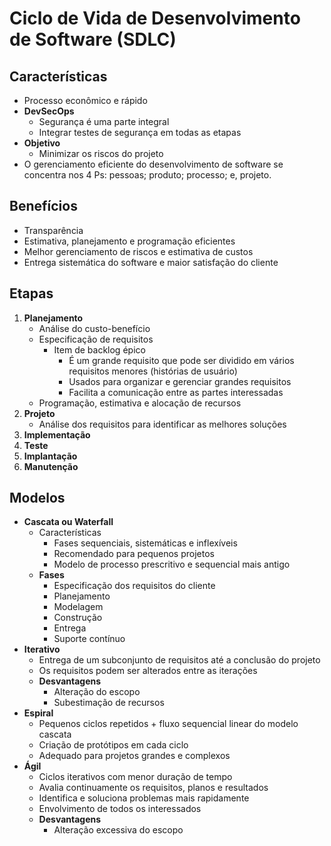 # Ciclo de Vida de Desenvolvimento de Software (SDLC)

## Características

- Processo econômico e rápido
- **DevSecOps**
  - Segurança é uma parte integral
  - Integrar testes de segurança em todas as etapas
- **Objetivo**
  - Minimizar os riscos do projeto
- O gerenciamento eficiente do desenvolvimento de software se concentra nos 4 Ps: pessoas; produto; processo; e, projeto.

## Benefícios

- Transparência
- Estimativa, planejamento e programação eficientes
- Melhor gerenciamento de riscos e estimativa de custos
- Entrega sistemática do software e maior satisfação do cliente

## Etapas

1. **Planejamento**
   - Análise do custo-benefício
   - Especificação de requisitos
     - Item de backlog épico
       - É um grande requisito que pode ser dividido em vários requisitos menores (histórias de usuário)
       - Usados para organizar e gerenciar grandes requisitos
       - Facilita a comunicação entre as partes interessadas
   - Programação, estimativa e alocação de recursos
2. **Projeto**
   - Análise dos requisitos para identificar as melhores soluções
3. **Implementação**
4. **Teste**
5. **Implantação**
6. **Manutenção**

## Modelos

- **Cascata ou Waterfall**
  - Características
    - Fases sequenciais, sistemáticas e inflexíveis
    - Recomendado para pequenos projetos
    - Modelo de processo prescritivo e sequencial mais antigo
  - **Fases**
    - Especificação dos requisitos do cliente
    - Planejamento
    - Modelagem
    - Construção
    - Entrega
    - Suporte contínuo
- **Iterativo**
  - Entrega de um subconjunto de requisitos até a conclusão do projeto
  - Os requisitos podem ser alterados entre as iterações
  - **Desvantagens**
    - Alteração do escopo
    - Subestimação de recursos
- **Espiral**
  - Pequenos ciclos repetidos + fluxo sequencial linear do modelo cascata
  - Criação de protótipos em cada ciclo
  - Adequado para projetos grandes e complexos
- **Ágil**
  - Ciclos iterativos com menor duração de tempo
  - Avalia continuamente os requisitos, planos e resultados
  - Identifica e soluciona problemas mais rapidamente
  - Envolvimento de todos os interessados
  - **Desvantagens**
    - Alteração excessiva do escopo
